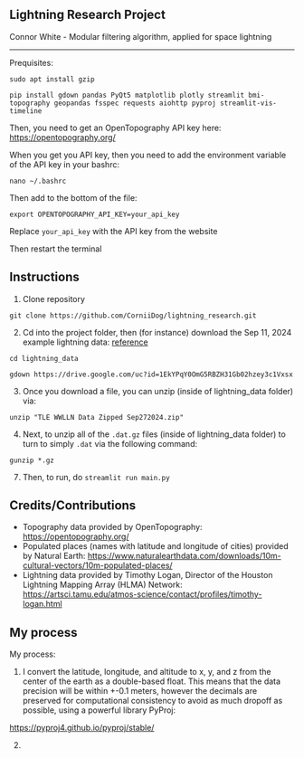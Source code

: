 ## Lightning Research Project

Connor White - Modular filtering algorithm, applied for space lightning

---

Prequisites:

```
sudo apt install gzip 

pip install gdown pandas PyQt5 matplotlib plotly streamlit bmi-topography geopandas fsspec requests aiohttp pyproj streamlit-vis-timeline
```

Then, you need to get an OpenTopography API key here: https://opentopography.org/

When you get you API key, then you need to add the environment variable of the API key in your bashrc:
```
nano ~/.bashrc
```

Then add to the bottom of the file:

```
export OPENTOPOGRAPHY_API_KEY=your_api_key
```
Replace `your_api_key` with the API key from the website

Then restart the terminal

## Instructions

1. Clone repository
```
git clone https://github.com/CorniiDog/lightning_research.git
```

2. Cd into the project folder, then (for instance) download the Sep 11, 2024 example lightning data: [reference](https://stackoverflow.com/questions/25010369/wget-curl-large-file-from-google-drive)
```
cd lightning_data

gdown https://drive.google.com/uc?id=1EkYPqY0OmG5RBZH31Gb02hzey3c1Vxsx
```
3. Once you download a file, you can unzip (inside of lightning_data folder) via:

```
unzip "TLE WWLLN Data Zipped Sep272024.zip"
```

4. Next, to unzip all of the `.dat.gz` files (inside of lightning_data folder) to turn to simply `.dat` via the following command:

```
gunzip *.gz
```

7. Then, to run, do `streamlit run main.py`


## Credits/Contributions

- Topography data provided by OpenTopography: https://opentopography.org/
- Populated places (names with latitude and longitude of cities) provided by Natural Earth: https://www.naturalearthdata.com/downloads/10m-cultural-vectors/10m-populated-places/
- Lightning data provided by Timothy Logan, Director of the Houston Lightning Mapping Array (HLMA) Network: https://artsci.tamu.edu/atmos-science/contact/profiles/timothy-logan.html

## My process

My process:

1. I convert the latitude, longitude, and altitude to x, y, and z from the center of the earth as a double-based float. This means that the data precision will be within +-0.1 meters, however the decimals are preserved for computational consistency to avoid as much dropoff as possible, using a powerful library PyProj:

https://pyproj4.github.io/pyproj/stable/

2.